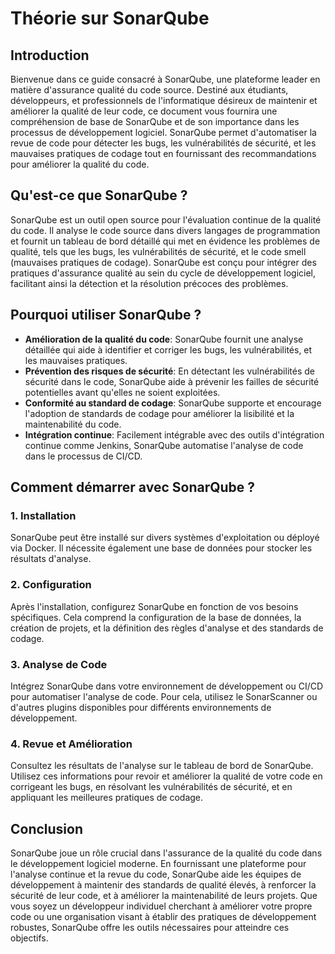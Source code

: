 # Théorie sur SonarQube

## Introduction

Bienvenue dans ce guide consacré à SonarQube, une plateforme leader en matière d'assurance qualité du code source. Destiné aux étudiants, développeurs, et professionnels de l'informatique désireux de maintenir et améliorer la qualité de leur code, ce document vous fournira une compréhension de base de SonarQube et de son importance dans les processus de développement logiciel. SonarQube permet d'automatiser la revue de code pour détecter les bugs, les vulnérabilités de sécurité, et les mauvaises pratiques de codage tout en fournissant des recommandations pour améliorer la qualité du code.

## Qu'est-ce que SonarQube ?

SonarQube est un outil open source pour l'évaluation continue de la qualité du code. Il analyse le code source dans divers langages de programmation et fournit un tableau de bord détaillé qui met en évidence les problèmes de qualité, tels que les bugs, les vulnérabilités de sécurité, et le code smell (mauvaises pratiques de codage). SonarQube est conçu pour intégrer des pratiques d'assurance qualité au sein du cycle de développement logiciel, facilitant ainsi la détection et la résolution précoces des problèmes.

## Pourquoi utiliser SonarQube ?

- **Amélioration de la qualité du code**: SonarQube fournit une analyse détaillée qui aide à identifier et corriger les bugs, les vulnérabilités, et les mauvaises pratiques.
- **Prévention des risques de sécurité**: En détectant les vulnérabilités de sécurité dans le code, SonarQube aide à prévenir les failles de sécurité potentielles avant qu'elles ne soient exploitées.
- **Conformité au standard de codage**: SonarQube supporte et encourage l'adoption de standards de codage pour améliorer la lisibilité et la maintenabilité du code.
- **Intégration continue**: Facilement intégrable avec des outils d'intégration continue comme Jenkins, SonarQube automatise l'analyse de code dans le processus de CI/CD.

## Comment démarrer avec SonarQube ?

### 1. Installation

SonarQube peut être installé sur divers systèmes d'exploitation ou déployé via Docker. Il nécessite également une base de données pour stocker les résultats d'analyse.

### 2. Configuration

Après l'installation, configurez SonarQube en fonction de vos besoins spécifiques. Cela comprend la configuration de la base de données, la création de projets, et la définition des règles d'analyse et des standards de codage.

### 3. Analyse de Code

Intégrez SonarQube dans votre environnement de développement ou CI/CD pour automatiser l'analyse de code. Pour cela, utilisez le SonarScanner ou d'autres plugins disponibles pour différents environnements de développement.

### 4. Revue et Amélioration

Consultez les résultats de l'analyse sur le tableau de bord de SonarQube. Utilisez ces informations pour revoir et améliorer la qualité de votre code en corrigeant les bugs, en résolvant les vulnérabilités de sécurité, et en appliquant les meilleures pratiques de codage.

## Conclusion

SonarQube joue un rôle crucial dans l'assurance de la qualité du code dans le développement logiciel moderne. En fournissant une plateforme pour l'analyse continue et la revue du code, SonarQube aide les équipes de développement à maintenir des standards de qualité élevés, à renforcer la sécurité de leur code, et à améliorer la maintenabilité de leurs projets. Que vous soyez un développeur individuel cherchant à améliorer votre propre code ou une organisation visant à établir des pratiques de développement robustes, SonarQube offre les outils nécessaires pour atteindre ces objectifs.
